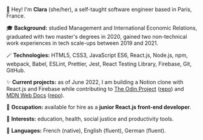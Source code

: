 🧙 Hey! I'm **Clara** (she/her), a self-taught software engineer based in Paris, France.  

🎓 **Background:** studied Management and International Economic Relations, graduated with two master's degrees in 2020, gained two non-technical work experiences in tech scale-ups between 2019 and 2021.

🪄 **Technologies:** HTML5, CSS3, JavaScript ES6, React.js, Node.js, npm, webpack, Babel, ESLint, Prettier, Jest, React Testing Library, Firebase, Git, GitHub.  

✨ **Current projects:** as of June 2022, I am building a Notion clone with React.js and Firebase while contributing to [The Odin Project](https://www.theodinproject.com/about) ([repo](https://github.com/TheOdinProject/curriculum)) and [MDN Web Docs](https://developer.mozilla.org/en-US/) ([repo](https://github.com/mdn/translated-content)).

🏢 **Occupation:** available for hire as a **junior React.js front-end developer**.

🌱 **Interests:** education, health, social justice and productivity tools.

💬 **Languages:** French (native), English (fluent), German (fluent).
